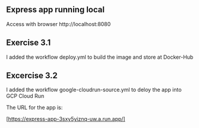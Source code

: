## Express app running local

Access with browser http://localhost:8080

## Exercise 3.1

I added the workflow deploy.yml to build the image and store at Docker-Hub

## Excercise 3.2

I added the workflow google-cloudrun-source.yml to deloy the app into GCP Cloud Run 

The URL for the app is:

[https://express-app-3sxy5yiznq-uw.a.run.app/] 
